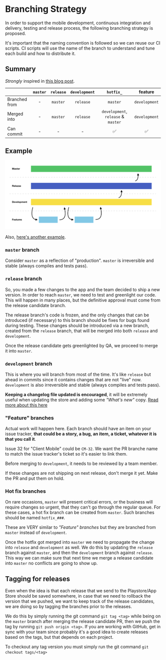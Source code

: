 # Branching Strategy

In order to support the mobile development, continuous integration and delivery, testing and release process, the following branching strategy is proposed.

It's important that the naming convention is followed so we can reuse our CI scripts. CI scripts will use the name of the branch to understand and tune each build and how to distribute it.

## Summary
*Strongly* inspired in [this blog post](https://nvie.com/posts/a-successful-git-branching-model/).

|               | `master` | `release`                   | `development`| `hotfix_` | feature       |
| ------------- |:--------:|:---------------------------:|:------------:|:-------------:|:----------------------------:|
| Branched from | -        | `master`                    | `release`    | `master`      | `development` |
| Merged into   | -        | `master`                    | `release`    | `development`, `release` & `master` | `development` |
| Can commit    | -        | -                           |  -           | ✅                        | ✅             |

## Example

![alt diagram](branching-strategy/branching_strategy.png)

Also, [here's another example](branching-strategy/Git-branching-model.pdf).

### `master` branch
Consider `master` as a reflection of "production". `master` is irreversible and stable (always compiles and tests pass).

### `release` branch
So, you made a few changes to the app and the team decided to ship a new version. In order to reach `master`, we need to test and greenlight our code. This will happen in many places, but the definitive approval must come from the release candidate branch. 

The release branch's code is frozen, and the only changes that can be introduced (if necessary) to this branch should be fixes for bugs found during testing. These changes should be introduced via a new branch, created from the `release` branch, that will be merged into both `release` and `development`.

Once the release candidate gets greenlighted by QA, we proceed to merge it into `master`.

### `development` branch
This is where you will branch from most of the time. It's like `release` but ahead in commits since it contains changes that are not "live" now. `development` is also irreversible and stable (always compiles and tests pass).

**Keeping a changelog file updated is encouraged**, it will be extremely useful when updating the store and adding some *"What's new"* copy. [Read more about this here](writing-changelogs.md)

### "Feature" branches
Actual work will happen here. Each branch should have an item on your issue tracker, **that could be a story, a bug, an item, a ticket, whatever it is that you call it**.

Issue 32 for "Client Mobile" could be `CM-32`. We want the PR branche name to match the issue tracker's ticket so it's easier to link them.

Before merging to `development`, it needs to be reviewed by a team member.

If these changes are not shipping on next release, don't merge it yet. Make the PR and put them on hold.

### Hot fix branches
On rare occasions, `master` will present critical errors, or the business will require changes so urgent, that they can't go through the regular queue. For these cases, a hot fix branch can be created from `master`. Such branches should be named `hotfix_###`.

These are VERY similar to _"Feature" branches_ but they are branched from `master` instead of `development`.

Once the hotfix got merged into `master` we need to propagate the change into `release` and `development` as well. We do this by updating the `release` branch against `master`, and then the `development` branch against `release`. This way we can make sure that next time we merge a release candidate into `master` no conflicts are going to show up.

## Tagging for releases

Even when the idea is that each release that we send to the Playstore/App Store should be saved somewhere, in case that we need to rollback the version that we pushed, we want to keep track of the release candidates, we are doing so by tagging the branches prior to the releases.

We do this by simply running the git command `git tag <tag>` while being on the `master` branch after merging the release candidate PR, then we push the tag by running `git push origin <tag>`. If you are working with GitHub, get in sync with your team since probably it's a good idea to create releases based on the tags, but that depends on each project.

To checkout any tag version you must simply run the git command `git checkout tags/<tag>`
